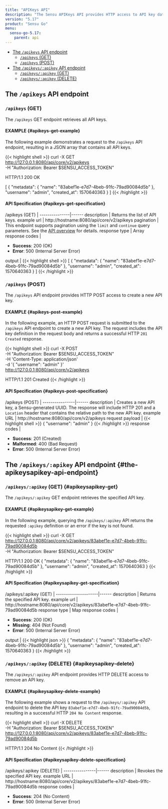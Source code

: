 ```yaml
---
title: "APIKeys API"
description: "The Sensu APIKeys API provides HTTP access to API key data. This reference includes examples for returning lists of API keys, creating API keys, and more."
version: "5.17"
product: "Sensu Go"
menu:
  sensu-go-5.17:
    parent: api
---
```


- [The `/apikeys` API endpoint](#the-apikeys-api-endpoint)
	- [`/apikeys` (GET)](#apikeys-get)
	- [`/apikeys` (POST)](#apikeys-post)
- [The `/apikeys/:apikey` API endpoint](#the-apikeysapikey-api-endpoint)
	- [`/apikeys/:apikey` (GET)](#apikeysapikey-get)
	- [`/apikeys/:apikey` (DELETE)](#apikeysapikey-delete)


## The `/apikeys` API endpoint

### `/apikeys` (GET)

The `/apikeys` GET endpoint retrieves all API keys.

#### EXAMPLE {#apikeys-get-example}

The following example demonstrates a request to the `/apikeys` API endpoint, resulting in a JSON array that contains all API keys.

{{< highlight shell >}}
curl -X GET \
http://127.0.0.1:8080/api/core/v2/apikeys \
-H "Authorization: Bearer $SENSU_ACCESS_TOKEN"

HTTP/1.1 200 OK

[
  {
    "metadata": {
      "name": "83abef1e-e7d7-4beb-91fc-79ad90084d5b"
    },
    "username": "admin",
    "created_at": 1570640363
  }
]
{{< /highlight >}}

#### API Specification {#apikeys-get-specification}

/apikeys (GET)  | 
---------------|------
description    | Returns the list of API keys.
example url    | http://hostname:8080/api/core/v2/apikeys
pagination     | This endpoint supports pagination using the `limit` and `continue` query parameters. See the [API overview][1] for details.
response type  | Array
response codes | <ul><li>**Success**: 200 (OK)</li><li>**Error**: 500 (Internal Server Error)</li></ul>
output         | {{< highlight shell >}}
[
  {
    "metadata": {
      "name": "83abef1e-e7d7-4beb-91fc-79ad90084d5b"
    },
    "username": "admin",
    "created_at": 1570640363
  }
]
{{< /highlight >}}

### `/apikeys` (POST)

The `/apikeys` API endpoint provides HTTP POST access to create a new API key.

#### EXAMPLE {#apikeys-post-example}

In the following example, an HTTP POST request is submitted to the `/apikeys` API endpoint to create a new API key.
The request includes the API key definition in the request body and returns a successful HTTP `201 Created` response.

{{< highlight shell >}}
curl -X POST \
-H "Authorization: Bearer $SENSU_ACCESS_TOKEN" \
-H 'Content-Type: application/json' \
-d '{
  "username": "admin"
}' \
http://127.0.0.1:8080/api/core/v2/apikeys

HTTP/1.1 201 Created
{{< /highlight >}}

#### API Specification {#apikeys-post-specification}

/apikeys (POST) | 
----------------|------
description     | Creates a new API key, a Sensu-generated UUID. The response will include HTTP 201 and a `Location` header that contains the relative path to the new API key.
example URL     | http://hostname:8080/api/core/v2/apikeys
request payload  | {{< highlight shell >}}
{
  "username": "admin"
}
{{< /highlight >}}
response codes  | <ul><li>**Success**: 201 (Created)</li><li>**Malformed**: 400 (Bad Request)</li><li>**Error**: 500 (Internal Server Error)</li></ul>

## The `/apikeys/:apikey` API endpoint {#the-apikeysapikey-api-endpoint}

### `/apikeys/:apikey` (GET) {#apikeysapikey-get}

The `/apikeys/:apikey` GET endpoint retrieves the specified API key.

#### EXAMPLE {#apikeysapikey-get-example}

In the following example, querying the `/apikeys/:apikey` API returns the requested `:apikey` definition or an error if the key is not found.

{{< highlight shell >}}
curl -X GET \
http://127.0.0.1:8080/api/core/v2/apikeys/83abef1e-e7d7-4beb-91fc-79ad90084d5b \
-H "Authorization: Bearer $SENSU_ACCESS_TOKEN"

HTTP/1.1 200 OK
{
  "metadata": {
    "name": "83abef1e-e7d7-4beb-91fc-79ad90084d5b"
  },
  "username": "admin",
  "created_at": 1570640363
}
{{< /highlight >}}

#### API Specification {#apikeysapikey-get-specification}

/apikeys/:apikey (GET) | 
---------------------|------
description          | Returns the specified API key.
example url          | http://hostname:8080/api/core/v2/apikeys/83abef1e-e7d7-4beb-91fc-79ad90084d5b
response type        | Map
response codes       | <ul><li>**Success**: 200 (OK)</li><li>**Missing**: 404 (Not Found)</li><li>**Error**: 500 (Internal Server Error)</li></ul>
output               | {{< highlight json >}}
{
  "metadata": {
    "name": "83abef1e-e7d7-4beb-91fc-79ad90084d5b"
  },
  "username": "admin",
  "created_at": 1570640363
}
{{< /highlight >}}

### `/apikeys/:apikey` (DELETE) {#apikeysapikey-delete}

The `/apikeys/:apikey` API endpoint provides HTTP DELETE access to remove an API key.

#### EXAMPLE {#apikeysapikey-delete-example}

The following example shows a request to the `/apikeys/:apikey` API endpoint to delete the API key `83abef1e-e7d7-4beb-91fc-79ad90084d5b`, resulting in a successful HTTP `204 No Content` response.

{{< highlight shell >}}
curl -X DELETE \
-H "Authorization: Bearer $SENSU_ACCESS_TOKEN" \
http://127.0.0.1:8080/api/core/v2/apikeys/83abef1e-e7d7-4beb-91fc-79ad90084d5b

HTTP/1.1 204 No Content
{{< /highlight >}}

#### API Specification {#apikeysapikey-delete-specification}

/apikeys/:apikey (DELETE) | 
----------------|------
description     | Revokes the specified API key.
example URL     | http://hostname:8080/api/core/v2/apikeys/83abef1e-e7d7-4beb-91fc-79ad90084d5b
response codes  | <ul><li>**Success**: 204 (No Content)</li><li>**Error**: 500 (Internal Server Error)</li></ul>

[1]: ../overview#pagination

